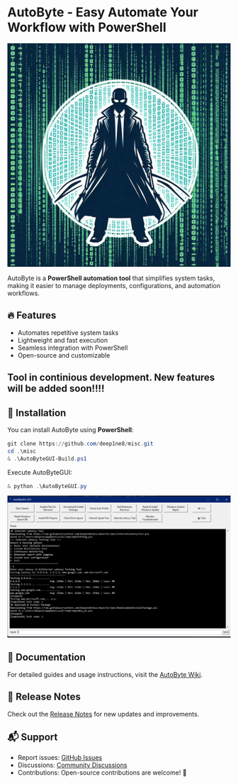 # AutoByte - Easy Automate Your Workflow with PowerShell

![AutoByte](https://github.com/deep1ne8/misc/blob/main/AutoByte_Main.png)

AutoByte is a **PowerShell automation tool** that simplifies system tasks, making it easier to manage deployments, configurations, and automation workflows.

## 🔥 Features
- Automates repetitive system tasks
- Lightweight and fast execution
- Seamless integration with PowerShell
- Open-source and customizable

## Tool in continious development. New features will be added soon!!!!

## 🚀 Installation
You can install AutoByte using **PowerShell**:
```powershell
git clone https://github.com/deep1ne8/misc.git
cd .\misc
& .\AutoByteGUI-Build.ps1
```

Execute AutoByteGUI:
```powershell
& python .\AutoByteGUI.py
```

![AutoByteGUI](https://github.com/deep1ne8/misc/blob/main/AutoByteGUI.png)

## 📖 Documentation
For detailed guides and usage instructions, visit the [AutoByte Wiki](https://github.com/deep1ne8/misc/wiki).

## 📜 Release Notes
Check out the [Release Notes](https://github.com/deep1ne8/misc/releases) for new updates and improvements.

## 📬 Support
- Report issues: [GitHub Issues](https://github.com/deep1ne8/misc/issues)
- Discussions: [Community Discussions](https://github.com/deep1ne8/misc/discussions)
- Contributions: Open-source contributions are welcome! 🎉

[autoByteImage]: https://github.com/deep1ne8/misc/blob/main/AutoByte_Main.png
